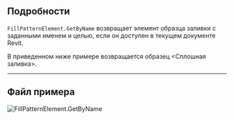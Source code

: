 ## Подробности
`FillPatternElement.GetByName` возвращает элемент образца заливки с заданными именем и целью, если он доступен в текущем документе Revit.

В приведенном ниже примере возвращается образец <Сплошная заливка>.
___
## Файл примера

![FillPatternElement.GetByName](./Revit.Elements.FillPatternElement.GetByName_img.jpg)
